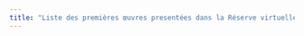 ```yaml
---
title: "Liste des premières œuvres presentées dans la Réserve virtuelle pour l’ouverture du futur Frac-Artothèque\_:"
---
```


